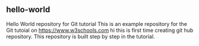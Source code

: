## hello-world
Hello World repository for Git tutorial
This is an example repository for the Git tutoial on https://www.w3schools.com
hi this is first time creating git hub repository.
This repository is built step by step in the tutorial.

